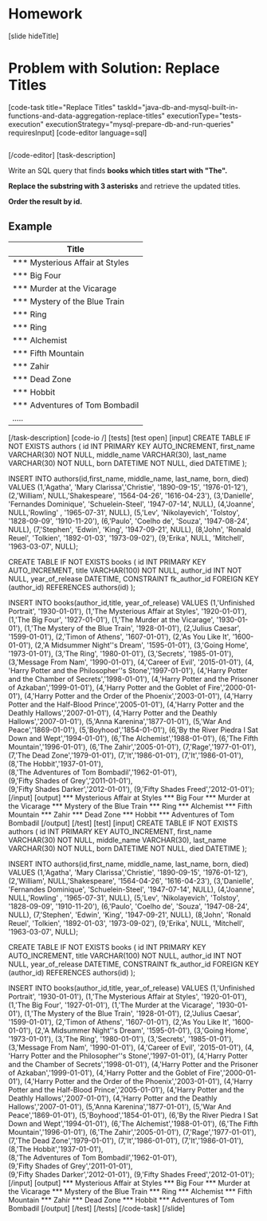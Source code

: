 # Homework

[slide hideTitle]

# Problem with Solution: Replace Titles
[code-task title="Replace Titles" taskId="java-db-and-mysql-built-in-functions-and-data-aggregation-replace-titles" executionType="tests-execution" executionStrategy="mysql-prepare-db-and-run-queries" requiresInput]
[code-editor language=sql]
```

```
[/code-editor]
[task-description]

Write an SQL query that finds **books which titles start with "The".** 

**Replace the substring with 3 asterisks** and retrieve the updated titles.

**Order the result by id.** 

## Example

| Title |
| --- |
| \*\*\* Mysterious Affair at Styles |
| \*\*\* Big Four |
| \*\*\* Murder at the Vicarage |
| \*\*\* Mystery of the Blue Train |
| \*\*\* Ring |
| \*\*\* Ring |
| \*\*\* Alchemist |
| \*\*\* Fifth Mountain |
| \*\*\* Zahir |
| \*\*\* Dead Zone |
| \*\*\* Hobbit |
| \*\*\* Adventures of Tom Bombadil |
| ..... |

[/task-description]
[code-io /]
[tests]
[test open]
[input]
CREATE TABLE IF NOT EXISTS authors (
	id INT PRIMARY KEY AUTO_INCREMENT,
	first_name VARCHAR(30) NOT NULL,
	middle_name VARCHAR(30),
	last_name VARCHAR(30) NOT NULL,
	born DATETIME NOT NULL,
	died DATETIME
);

INSERT INTO authors(id,first_name, middle_name, last_name, born, died) VALUES
	(1,'Agatha', 'Mary Clarissa','Christie', '1890-09-15', '1976-01-12'),
	(2,'William', NULL,'Shakespeare', '1564-04-26', '1616-04-23'),
	(3,'Danielle', 'Fernandes Dominique', 'Schuelein-Steel', '1947-07-14', NULL),
	(4,'Joanne', NULL,'Rowling' , '1965-07-31', NULL),
	(5,'Lev', 'Nikolayevich', 'Tolstoy', '1828-09-09', '1910-11-20'),
	(6,'Paulo', 'Coelho de', 'Souza', '1947-08-24', NULL),
	(7,'Stephen', 'Edwin', 'King', '1947-09-21', NULL),
	(8,'John', 'Ronald Reuel', 'Tolkien', '1892-01-03', '1973-09-02'),
	(9,'Erika', NULL, 'Mitchell', '1963-03-07', NULL);
	
CREATE TABLE  IF NOT EXISTS  books (
	id INT PRIMARY KEY AUTO_INCREMENT,
	title VARCHAR(100) NOT NULL,
	author_id INT NOT NULL,
	year_of_release DATETIME,
	CONSTRAINT fk_author_id FOREIGN KEY (author_id) REFERENCES authors(id)
);

INSERT INTO books(author_id,title, year_of_release) VALUES
	(1,'Unfinished Portrait', '1930-01-01'),
	(1,'The Mysterious Affair at Styles', '1920-01-01'),
	(1,'The Big Four', '1927-01-01'),
	(1,'The Murder at the Vicarage', '1930-01-01'),
	(1,'The Mystery of the Blue Train', '1928-01-01'),
	(2,'Julius Caesar', '1599-01-01'),
	(2,'Timon of Athens', '1607-01-01'),
	(2,'As You Like It', '1600-01-01'),
	(2,'A Midsummer Night''s Dream', '1595-01-01'),
	(3,'Going Home', '1973-01-01'),
	(3,'The Ring', '1980-01-01'),
	(3,'Secrets', '1985-01-01'),
	(3,'Message From Nam', '1990-01-01'),
	(4,'Career of Evil', '2015-01-01'),
	(4, 'Harry Potter and the Philosopher''s Stone','1997-01-01'),
	(4,'Harry Potter and the Chamber of Secrets','1998-01-01'),
	(4,'Harry Potter and the Prisoner of Azkaban','1999-01-01'),
	(4,'Harry Potter and the Goblet of Fire','2000-01-01'),
	(4,'Harry Potter and the Order of the Phoenix','2003-01-01'),
	(4,'Harry Potter and the Half-Blood Prince','2005-01-01'),
	(4,'Harry Potter and the Deathly Hallows','2007-01-01'),
	(4,'Harry Potter and the Deathly Hallows','2007-01-01'),
	(5,'Anna Karenina','1877-01-01'),
	(5,'War And Peace','1869-01-01'),
	(5,'Boyhood','1854-01-01'),
	(6,'By the River Piedra I Sat Down and Wept','1994-01-01'),
	(6,'The Alchemist','1988-01-01'),
	(6,'The Fifth Mountain','1996-01-01'),
	(6,'The Zahir','2005-01-01'),
	(7,'Rage','1977-01-01'),
	(7,'The Dead Zone','1979-01-01'),
	(7,'It','1986-01-01'),
	(7,'It','1986-01-01'),	
	(8,'The Hobbit','1937-01-01'),	
	(8,'The Adventures of Tom Bombadil','1962-01-01'),	
	(9,'Fifty Shades of Grey','2011-01-01'),	
	(9,'Fifty Shades Darker','2012-01-01'),	
	(9,'Fifty Shades Freed','2012-01-01');
[/input]
[output]
\*\*\* Mysterious Affair at Styles
\*\*\* Big Four
\*\*\* Murder at the Vicarage
\*\*\* Mystery of the Blue Train
\*\*\* Ring
\*\*\* Alchemist
\*\*\* Fifth Mountain
\*\*\* Zahir
\*\*\* Dead Zone
\*\*\* Hobbit
\*\*\* Adventures of Tom Bombadil
[/output]
[/test]
[test]
[input]
CREATE TABLE IF NOT EXISTS authors (
	id INT PRIMARY KEY AUTO_INCREMENT,
	first_name VARCHAR(30) NOT NULL,
	middle_name VARCHAR(30),
	last_name VARCHAR(30) NOT NULL,
	born DATETIME NOT NULL,
	died DATETIME
);

INSERT INTO authors(id,first_name, middle_name, last_name, born, died) VALUES
	(1,'Agatha', 'Mary Clarissa','Christie', '1890-09-15', '1976-01-12'),
	(2,'William', NULL,'Shakespeare', '1564-04-26', '1616-04-23'),
	(3,'Danielle', 'Fernandes Dominique', 'Schuelein-Steel', '1947-07-14', NULL),
	(4,'Joanne', NULL,'Rowling' , '1965-07-31', NULL),
	(5,'Lev', 'Nikolayevich', 'Tolstoy', '1828-09-09', '1910-11-20'),
	(6,'Paulo', 'Coelho de', 'Souza', '1947-08-24', NULL),
	(7,'Stephen', 'Edwin', 'King', '1947-09-21', NULL),
	(8,'John', 'Ronald Reuel', 'Tolkien', '1892-01-03', '1973-09-02'),
	(9,'Erika', NULL, 'Mitchell', '1963-03-07', NULL);
	
CREATE TABLE  IF NOT EXISTS  books (
	id INT PRIMARY KEY AUTO_INCREMENT,
	title VARCHAR(100) NOT NULL,
	author_id INT NOT NULL,
	year_of_release DATETIME,
	CONSTRAINT fk_author_id FOREIGN KEY (author_id) REFERENCES authors(id)
);

INSERT INTO books(author_id,title, year_of_release) VALUES
	(1,'Unfinished Portrait', '1930-01-01'),
	(1,'The Mysterious Affair at Styles', '1920-01-01'),
	(1,'The Big Four', '1927-01-01'),
	(1,'The Murder at the Vicarage', '1930-01-01'),
	(1,'The Mystery of the Blue Train', '1928-01-01'),
	(2,'Julius Caesar', '1599-01-01'),
	(2,'Timon of Athens', '1607-01-01'),
	(2,'As You Like It', '1600-01-01'),
	(2,'A Midsummer Night''s Dream', '1595-01-01'),
	(3,'Going Home', '1973-01-01'),
	(3,'The Ring', '1980-01-01'),
	(3,'Secrets', '1985-01-01'),
	(3,'Message From Nam', '1990-01-01'),
	(4,'Career of Evil', '2015-01-01'),
	(4, 'Harry Potter and the Philosopher''s Stone','1997-01-01'),
	(4,'Harry Potter and the Chamber of Secrets','1998-01-01'),
	(4,'Harry Potter and the Prisoner of Azkaban','1999-01-01'),
	(4,'Harry Potter and the Goblet of Fire','2000-01-01'),
	(4,'Harry Potter and the Order of the Phoenix','2003-01-01'),
	(4,'Harry Potter and the Half-Blood Prince','2005-01-01'),
	(4,'Harry Potter and the Deathly Hallows','2007-01-01'),
	(4,'Harry Potter and the Deathly Hallows','2007-01-01'),
	(5,'Anna Karenina','1877-01-01'),
	(5,'War And Peace','1869-01-01'),
	(5,'Boyhood','1854-01-01'),
	(6,'By the River Piedra I Sat Down and Wept','1994-01-01'),
	(6,'The Alchemist','1988-01-01'),
	(6,'The Fifth Mountain','1996-01-01'),
	(6,'The Zahir','2005-01-01'),
	(7,'Rage','1977-01-01'),
	(7,'The Dead Zone','1979-01-01'),
	(7,'It','1986-01-01'),
	(7,'It','1986-01-01'),	
	(8,'The Hobbit','1937-01-01'),	
	(8,'The Adventures of Tom Bombadil','1962-01-01'),	
	(9,'Fifty Shades of Grey','2011-01-01'),	
	(9,'Fifty Shades Darker','2012-01-01'),	
	(9,'Fifty Shades Freed','2012-01-01');
[/input]
[output]
\*\*\* Mysterious Affair at Styles
\*\*\* Big Four
\*\*\* Murder at the Vicarage
\*\*\* Mystery of the Blue Train
\*\*\* Ring
\*\*\* Alchemist
\*\*\* Fifth Mountain
\*\*\* Zahir
\*\*\* Dead Zone
\*\*\* Hobbit
\*\*\* Adventures of Tom Bombadil
[/output]
[/test]
[/tests]
[/code-task]
[/slide]